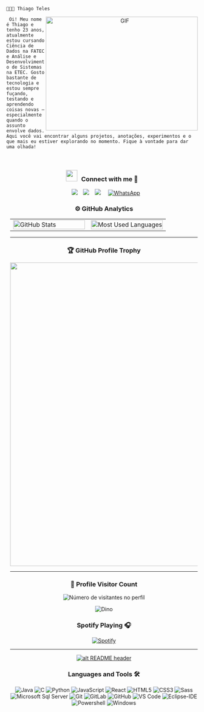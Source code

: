 

 ``` 👨🏼‍💻 Thiago Teles ```  

<a target="_blank" align="center">
  <img align="right" top="500" height="300" width="400" alt="GIF" src="https://raw.githubusercontent.com/TanZng/TanZng/master/assets/hollor_knight3.gif">
</a>



```` Oi! Meu nome é Thiago e tenho 23 anos, atualmente estou cursando Ciência de Dados na FATEC e Análise e Desenvolvimento de Sistemas na ETEC. Gosto bastante de tecnologia e estou sempre fuçando, testando e aprendendo coisas novas — especialmente quando o assunto envolve dados. Aqui você vai encontrar alguns projetos, anotações, experimentos e o que mais eu estiver explorando no momento. Fique à vontade para dar uma olhada!````



<br/>
<h3 align="center" > <img src="https://media.giphy.com/media/iY8CRBdQXODJSCERIr/giphy.gif" width="30" height="30" style="margin-right: 10px;">Connect with me 🤝 </h3>

<p align="center">

 <div align="center"  class="icons-social" style="margin-left: 10px;">
        <a style="margin-left: 10px;"  target="_blank" href="https://www.linkedin.com/in/thiago-teles-85890720b/">
			<img src="https://img.icons8.com/doodle/40/000000/linkedin--v2.png"></a>
        <a style="margin-left: 10px;" target="_blank" href="https://github.com/100rabhcsmc">
		<img src="https://img.icons8.com/doodle/40/000000/github--v1.png"></a>
		<a style="margin-left: 10px;" target="_blank" href="https://stackoverflow.com/users/12053852/saurabh-chavan?tab=profile">
		<a style="margin-left: 1px;" target="_blank" href="https://www.youtube.com/@telesvfx8780">
				<img src="https://img.icons8.com/doodle/1x/youtube--v2.png" ></a>
         <a href="https://wa.me/5511972619400" target="_blank" style="margin-left: 15px;">
    <img src="https://img.icons8.com/doodle/40/000000/whatsapp.png" alt="WhatsApp">
  </a>
		

</p>

### ⚙️ GitHub Analytics

<table>
  <tr>
    <td width="50%">
      <img
        src="https://github-readme-stats.vercel.app/api?username=telesvfx&theme=dark&hide_border=false&include_all_commits=true&count_private=true&show_icons=true"
        width="100%"
        alt="GitHub Stats"
      />
    </td>
    <td width="50%">
      <img
        src="https://github-readme-stats.vercel.app/api/top-langs/?username=telesvfx&theme=dark&hide_border=false&layout=compact&langs_count=8"
        width="100%"
        alt="Most Used Languages"
      />
    </td>
  </tr>
</table>

--- 

### 🏆 GitHub Profile Trophy

<p align="center">
  <a
    href="https://github.com/telesvfx"
    title="repositório de troféus"
  >
    <img
      width="800"
      src="https://github-profile-trophy.vercel.app/?username=telesvfx&column=8&theme=darkhub&no-frame=true&no-bg=true"
    />
  </a>
</p>

---

<div align="center">
  <h3><b>📍 Profile Visitor Count</b></h3>
</div>

<p align="center">
  <img
    src="https://profile-counter.glitch.me/telesvfx/count.svg"
    alt="Número de visitantes no perfil"
  />
</p>

![Dino](https://raw.githubusercontent.com/sanket9006/sanket9006/master/dino.gif)


### Spotify Playing 🎧

[![Spotify](https://novatorem.bgstatic.vercel.app/api/spotify)](https://open.spotify.com/playlist/6NzxT5CXhnKHAvXLDAC6Ba?si=QjfKMtgVToSSj3IyHSRhjQ&pi=UrWTDkMGQYmQw)

---
<a href="https://drive.google.com/uc?export=download&id=15B9sVQpIXlQ2JeYOm9V5SNiLHiInW9tU" target="_blank" rel="download org image">![alt README header](https://github.com/zmcx16/zmcx16/blob/master/images/kanban1-demo.jpg?raw=true)</a>

### Languages and Tools 🛠 

![Java](http://img.shields.io/badge/-Java-5B4638?style=flat-square&logo=java&logoColor=ffffff)
![C](http://img.shields.io/badge/-C-A8B9CC?style=flat-square&logo=c&logoColor=ffffff)
![Python](http://img.shields.io/badge/-Python-3776AB?style=flat-square&logo=python&logoColor=ffffff)
![JavaScript](https://img.shields.io/badge/-JavaScript-%23F7DF1C?style=flat-square&logo=javascript&logoColor=000000&labelColor=%23F7DF1C&color=%23FFCE5A)
![React](https://img.shields.io/badge/-React-61DAFB?style=flat-square&logo=react&logoColor=ffffff)
![HTML5](https://img.shields.io/badge/-HTML5-%23E44D27?style=flat-square&logo=html5&logoColor=ffffff)
![CSS3](https://img.shields.io/badge/-CSS3-%231572B6?style=flat-square&logo=css3)
![Sass](https://img.shields.io/badge/-Sass-%23CC6699?style=flat-square&logo=sass&logoColor=ffffff)
![Microsoft Sql Server](https://img.shields.io/badge/-Sql%20Server-CC2927?style=flat-square&logo=microsoft-sql-server&logoColor=ffffff)
![Git](https://img.shields.io/badge/-Git-%23F05032?style=flat-square&logo=git&logoColor=%23ffffff)
![GitLab](https://img.shields.io/badge/-GitLab-FCA121?style=flat-square&logo=gitlab)
![GitHub](https://img.shields.io/badge/-GitHub-181717?style=flat-square&logo=github)
![VS Code](http://img.shields.io/badge/-VS%20Code-007ACC?style=flat-square&logo=visual-studio-code&logoColor=ffffff)
![Eclipse-IDE](http://img.shields.io/badge/-Eclipse-2C2255?style=flat-square&logo=eclipse&logoColor=ffffff)
![Powershell](http://img.shields.io/badge/-Powershell-5391FE?style=flat-square&logo=powershell&logoColor=ffffff)
![Windows](http://img.shields.io/badge/-Windows-0078D6?style=flat-square&logo=windows&logoColor=ffffff)
